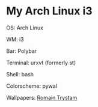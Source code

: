 # My Arch Linux i3

OS: Arch Linux

WM: i3

Bar: Polybar

Terminal: urxvt (formerly st)

Shell: bash

Colorscheme: pywal

Wallpapers: [Romain Trystam](https://romaintrystram.myportfolio.com/)
